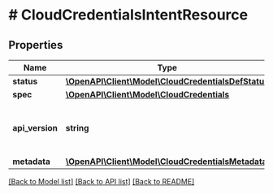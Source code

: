 # # CloudCredentialsIntentResource

## Properties

Name | Type | Description | Notes
------------ | ------------- | ------------- | -------------
**status** | [**\OpenAPI\Client\Model\CloudCredentialsDefStatus**](CloudCredentialsDefStatus.md) |  | [optional]
**spec** | [**\OpenAPI\Client\Model\CloudCredentials**](CloudCredentials.md) |  | [optional]
**api_version** | **string** | API Version of the Nutanix v3 API framework. | [optional] [default to '3.1.0']
**metadata** | [**\OpenAPI\Client\Model\CloudCredentialsMetadata**](CloudCredentialsMetadata.md) |  |

[[Back to Model list]](../../README.md#models) [[Back to API list]](../../README.md#endpoints) [[Back to README]](../../README.md)

